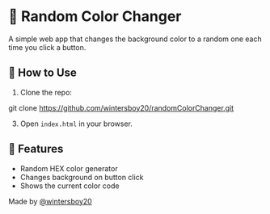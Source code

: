 # 🎨 Random Color Changer

A simple web app that changes the background color to a random one each time you click a button.

## 🔧 How to Use

1. Clone the repo:

  git clone https://github.com/wintersboy20/randomColorChanger.git

3. Open `index.html` in your browser.

## 📁 Features

- Random HEX color generator
- Changes background on button click
- Shows the current color code


Made by [@wintersboy20](https://github.com/wintersboy20)
